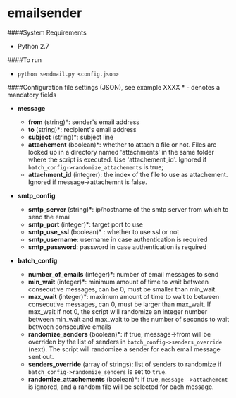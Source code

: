 # emailsender

####System Requirements
- Python 2.7

####To run
- ```python sendmail.py <config.json>```

####Configuration file settings (JSON), see example XXXX
\* - denotes a mandatory fields

- **message**
  - **from** (string)*: sender's email address
  - **to** (string)*: recipient's email address
  - **subject** (string)*: subject line
  - **attachement** (boolean)*: whether to attach a file or not. Files are looked up in a directory named 'attachments' in the same folder where the script is executed. Use 'attachement_id'. Ignored if ```batch_config->randomize_attachements``` is true;
  - **attachment_id** (integrer): the index of the file to use as attachement. Ignored if message->attachemnt is false.

- **smtp_config**
  - **smtp_server** (string)\*: ip/hostname of the smtp server from which to send the email
  - **smtp_port** (integer)\*: target port to use
  - **smtp_use_ssl** (boolean)\* : whether to use ssl or not
  - **smtp_username**: username in case authentication is required
  - **smtp_password**: password in case authentication is required


- **batch_config**
  - **number_of_emails** (integer)\*: number of email messages to send
  - **min_wait** (integer)\*: minimum amount of time to wait between consecutive messages, can be 0, must be smaller than min_wait.
  - **max_wait** (integer)\*: maximum amount of time to wait to between consecutive messages, can 0, must be larger than max_wait. If max_wait if not 0, the script will randomize an integer number between min_wait and max_wait to be the number of seconds to wait between consecutive emails 
  - **randomize_senders** (boolean)\*: if true, message->from will be overriden by the list of senders in ```batch_config->senders_override``` (next). The script will randomize a sender for each email message sent out.
  - **senders_override** (array of strings): list of senders to randomize if ```batch_config->randomize_senders``` is set to ```true```.
  - **randomize_attachements** (boolean)\*: if true, ```message-->attachement``` is ignored, and a random file will be selected for each message.
